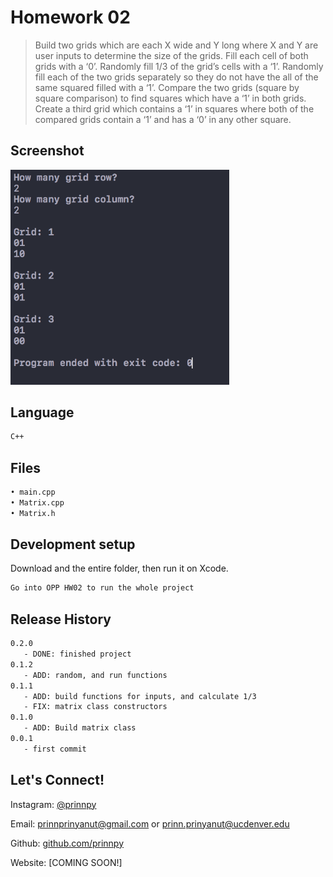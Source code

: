 
# Homework 02
> Build two grids which are each X wide and Y long where X and Y are user inputs to determine
the size of the grids. Fill each cell of both grids with a ‘0’. Randomly fill 1/3 of the grid’s cells
with a ‘1’. Randomly fill each of the two grids separately so they do not have the all of
the same squared filled with a ‘1’. Compare the two grids (square by square comparison) to
find squares which have a ‘1’ in both grids. Create a third grid which contains a ‘1’ in squares
where both of the compared grids contain a ‘1’ and has a ‘0’ in any other square.

## Screenshot

<img src="https://github.com/prinnpy/object_oriented_pro/blob/HW02/OPPHW02.png" width="350">

## Language
```sh
C++
```

## Files
```sh
• main.cpp 
• Matrix.cpp
• Matrix.h
```
## Development setup

Download and the entire folder, then run it on Xcode.

```sh
Go into OPP HW02 to run the whole project
```

## Release History

```sh
0.2.0
   - DONE: finished project
0.1.2
   - ADD: random, and run functions
0.1.1
   - ADD: build functions for inputs, and calculate 1/3
   - FIX: matrix class constructors
0.1.0
   - ADD: Build matrix class
0.0.1
   - first commit
```

## Let's Connect!

Instagram: [@prinnpy](https://www.instagram.com/prinnpy)

Email: prinnprinyanut@gmail.com or prinn.prinyanut@ucdenver.edu

Github: [github.com/prinnpy](https://github.com/prinnpy)

Website: [COMING SOON!]
